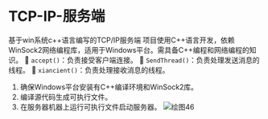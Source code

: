 # TCP-IP-服务端
基于win系统c++语言编写的TCP/IP服务端
项目使用C++语言开发，依赖WinSock2网络编程库，适用于Windows平台。需具备C++编程和网络编程的知识。
	`accept()`：负责接受客户端连接。
	`SendThread()`：负责处理发送消息的线程。
	`xiancient()`：负责处理接收消息的线程。
1. 确保Windows平台安装有C++编译环境和WinSock2库。
2. 编译源代码生成可执行文件。
3. 在服务器机器上运行可执行文件启动服务器。
![绘图46](https://github.com/lrx2001/TCP-IP-/assets/94983103/74a5d132-2116-41bb-a7b6-6d8675862917)
